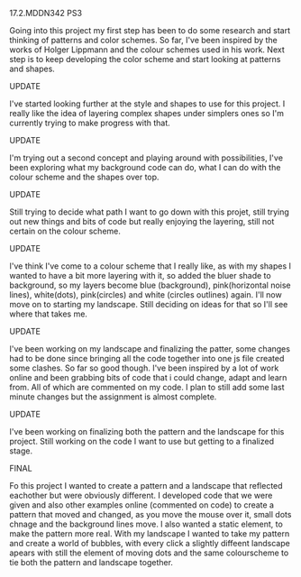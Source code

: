 17.2.MDDN342 PS3

Going into this project my first step has been to do some research and start thinking of patterns and color schemes. So far, I've been inspired by the works of Holger Lippmann and the colour schemes used in his work. Next step is to keep developing the color scheme and start looking at patterns and shapes.

UPDATE

I've started looking further at the style and shapes to use for this project. I really like the idea of layering complex shapes under simplers ones so I'm currently trying to make progress with that.

UPDATE

I'm trying out a second concept and playing around with possibilities, I've been exploring what my background code can do, what I can do with the colour scheme and the shapes over top.

UPDATE 

Still trying to decide what path I want to go down with this projet, still trying out new things and bits of code but really enjoying the layering, still not certain on the colour scheme.

UPDATE

I've think I've come to a colour scheme that I really like, as with my shapes I wanted to have a bit more layering with it, so added the bluer shade to background, so my layers become blue (background), pink(horizontal noise lines), white(dots), pink(circles) and white (circles outlines) again. I'll now move on to starting my landscape. Still deciding on ideas for that so I'll see where that takes me.

UPDATE

I've been working on my landscape and finalizing the patter, some changes had to be done since bringing all the code together into one js file created some clashes. So far so good though. I've been inspired by a lot of work online and been grabbing bits of code that i could change, adapt and learn from. All of which are commented on my code. I plan to still add some last minute changes but the assignment is almost complete.

UPDATE

I've been working on finalizing both the pattern and the landscape for this project. Still working on the code I want to use but getting to a finalized stage.

FINAL

Fo this project I wanted to create a pattern and a landscape that reflected eachother but were obviously different. I developed code that we were given and also other examples online (commented on code) to create a pattern that moved and changed, as you move the mouse over it, small dots chnage and the background lines move. I also wanted a static element, to make the pattern more real. With my landscape I wanted to take my pattern and create a world of bubbles, with every click a slightly diffeent landscape apears with still the element of moving dots and the same colourscheme to tie both the pattern and landscape together.
